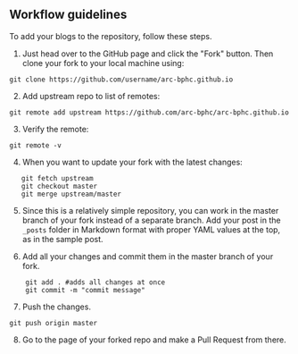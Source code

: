 ## Workflow guidelines 

To add your blogs to the repository, follow these steps. 

1. Just head over to the GitHub page and click the "Fork" button. Then clone your fork to your local machine using: 

`git clone https://github.com/username/arc-bphc.github.io` 

2. Add upstream repo to list of remotes:

`git remote add upstream https://github.com/arc-bphc/arc-bphc.github.io` 

3. Verify the remote:

`git remote -v` 

4. When you want to update your fork with the latest changes: 

```
   git fetch upstream
   git checkout master
   git merge upstream/master
``` 

5. Since this is a relatively simple repository, you can work in the master branch of your fork instead of a separate branch. Add your post in the `_posts` folder in Markdown format with proper YAML values at the top, as in the sample post. 

6. Add all your changes and commit them in the master branch of your fork. 

``` 
    git add . #adds all changes at once 
    git commit -m "commit message" 
``` 

7. Push the changes. 

`git push origin master` 

8. Go to the page of your forked repo and make a Pull Request from there.   
